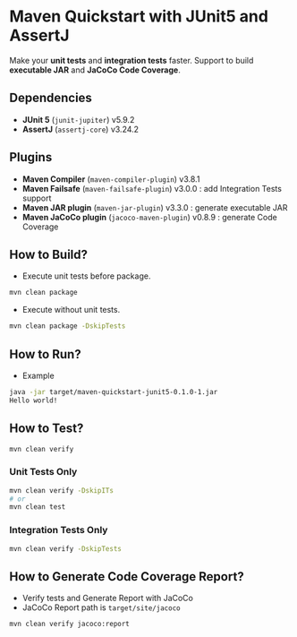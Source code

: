# Maven Quickstart with JUnit5 and AssertJ

Make your **unit tests** and **integration tests** faster.
Support to build **executable JAR** and **JaCoCo Code Coverage**.

## Dependencies

- **JUnit 5** (`junit-jupiter`) v5.9.2
- **AssertJ** (`assertj-core`) v3.24.2

## Plugins

- **Maven Compiler** (`maven-compiler-plugin`) v3.8.1
- **Maven Failsafe** (`maven-failsafe-plugin`) v3.0.0 : add Integration Tests support
- **Maven JAR plugin** (`maven-jar-plugin`) v3.3.0 : generate executable JAR
- **Maven JaCoCo plugin** (`jacoco-maven-plugin`) v0.8.9 : generate Code Coverage

## How to Build?

* Execute unit tests before package.

```sh
mvn clean package
```

* Execute without unit tests.

```sh
mvn clean package -DskipTests
```

## How to Run?

* Example

```sh
java -jar target/maven-quickstart-junit5-0.1.0-1.jar
Hello world!
```

## How to Test?

```sh 
mvn clean verify
```

### Unit Tests Only

```sh
mvn clean verify -DskipITs
# or
mvn clean test
```

### Integration Tests Only

```sh
mvn clean verify -DskipTests
```

## How to Generate Code Coverage Report?

- Verify tests and Generate Report with JaCoCo
- JaCoCo Report path is `target/site/jacoco`

```sh
mvn clean verify jacoco:report
```
